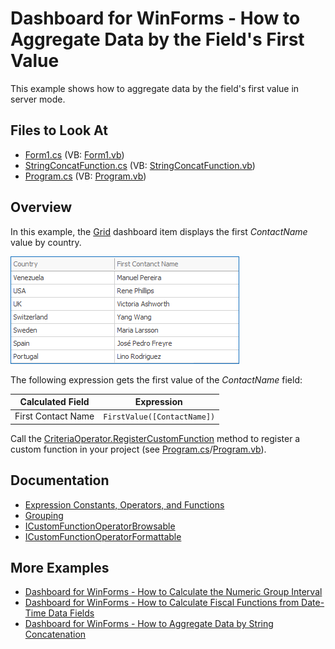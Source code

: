 # Dashboard for WinForms - How to Aggregate Data by the Field's First Value

This example shows how to aggregate data by the field's first value in server mode.

<!-- default file list -->
## Files to Look At
* [Form1.cs](./CS/Dashboard_FirstValueAggregate/Form1.cs) (VB: [Form1.vb](./VB/Dashboard_FirstValueAggregate/Form1.vb))
* [StringConcatFunction.cs](./CS/Dashboard_FirstValueAggregate/StringConcatFunction.cs) (VB: [StringConcatFunction.vb](./VB/Dashboard_FirstValueAggregate/StringConcatFunction.vb))
* [Program.cs](./CS/Dashboard_FirstValueAggregate/Program.cs#L23) (VB: [Program.vb](./VB/Dashboard_FirstValueAggregate/Program.vb#L23))
<!-- default file list end -->

## Overview

In this example, the [Grid](https://docs.devexpress.com/Dashboard/15150/winforms-dashboard/winforms-designer/create-dashboards-in-the-winforms-designer/dashboard-item-settings/grid) dashboard item displays the first _СontactName_ value by country. 

![first value function](images/firstvalue.png)

The following expression gets the first value of the _СontactName_ field:

| Calculated Field | Expression |
| --- | --- |
| First Contact Name | ``` FirstValue([ContactName]) ``` |

Call the [CriteriaOperator.RegisterCustomFunction](https://docs.devexpress.com/CoreLibraries/DevExpress.Data.Filtering.CriteriaOperator.RegisterCustomFunction(DevExpress.Data.Filtering.ICustomFunctionOperator)) method to register a custom function in your project (see [Program.cs](./CS/Dashboard_FirstValueAggregate/Program.cs#L24)/[Program.vb](./VB/Dashboard_FirstValueAggregate/Program.vb#L24)).


## Documentation

- [Expression Constants, Operators, and Functions](https://docs.devexpress.com/Dashboard/400122/common-features/advanced-analytics/expression-constants-operators-and-functions)
- [Grouping](https://docs.devexpress.com/Dashboard/116535/common-features/data-shaping/grouping)
- [ICustomFunctionOperatorBrowsable](https://docs.devexpress.com/CoreLibraries/DevExpress.Data.Filtering.ICustomFunctionOperatorBrowsable)
- [ICustomFunctionOperatorFormattable](https://docs.devexpress.com/CoreLibraries/DevExpress.Data.Filtering.ICustomFunctionOperatorFormattable)

## More Examples

- [Dashboard for WinForms - How to Calculate the Numeric Group Interval](https://github.com/DevExpress-Examples/winforms-dashboard-numeric-group-intervals)
- [Dashboard for WinForms - How to Calculate Fiscal Functions from Date-Time Data Fields](https://github.com/DevExpress-Examples/How-to-calculate-fiscal-functions-for-date-time-data-fields)
- [Dashboard for WinForms - How to Aggregate Data by String Concatenation](https://github.com/DevExpress-Examples/winforms-dashboard-custom-aggregates)
